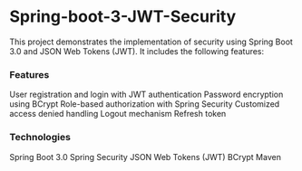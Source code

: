 # Spring-boot-3-JWT-Security
This project demonstrates the implementation of security using Spring Boot 3.0 and JSON Web Tokens (JWT). It includes the following features:

### Features
User registration and login with JWT authentication
Password encryption using BCrypt
Role-based authorization with Spring Security
Customized access denied handling
Logout mechanism
Refresh token

### Technologies
Spring Boot 3.0
Spring Security
JSON Web Tokens (JWT)
BCrypt
Maven
